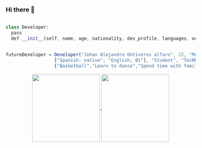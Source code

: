 ### Hi there 👋

<!--
**ChemsJam/ChemsJam** is a ✨ _special_ ✨ repository because its `README.md` (this file) appears on your GitHub profile.
-->

```ts

class Developer:
  pass
  def __init__(self, name, age, nationality, dev_profile, languages, occupation, school, freetime)


futureDeveloper = Developer("Johan Alejandro Ontiveros alfaro", 22, "Mexican", "BackEnd developer",
                  ["Spanish: native", "English; B1"], "Student", "TecNM Campus Ciudad Hidalgo",
                  ["Basketball","Learn to dance","Spend time with family and friends"])

```

<p align="center">
<a href="https://github.com/ChemsJam?tab=repositories">
  <img height="180" align="center" src="https://github-readme-stats.vercel.app/api?username=ChemsJam&show_icons=true&theme=dracula&rank_icon=github" />
</a>
<a href="https://github.com/ChemsJam?tab=repositories">
  <img height="180" align="center" src="https://github-readme-stats.vercel.app/api/top-langs/?username=ChemsJam&layout=compact&theme=onedark&hide=html,scss,prolog" />
</a>
<p>
